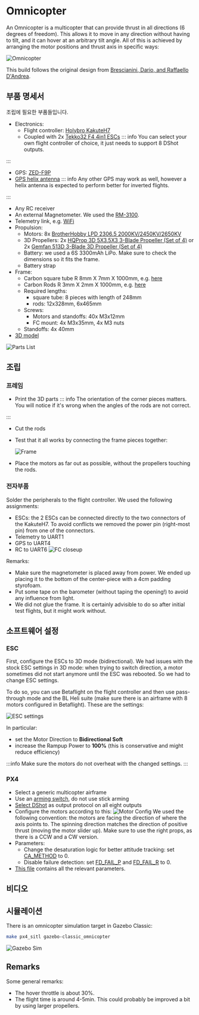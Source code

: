 # Omnicopter

An Omnicopter is a multicopter that can provide thrust in all directions (6 degrees of freedom).
This allows it to move in any direction without having to tilt, and it can hover at an arbitrary tilt angle.
All of this is achieved by arranging the motor positions and thrust axis in specific ways:

![Omnicopter](../../assets/airframes/multicopter/omnicopter/frame.jpg)

This build follows the original design from [Brescianini, Dario, and Raffaello D'Andrea](https://www.youtube.com/watch?v=sIi80LMLJSY).

## 부품 명세서

조립에 필요한 부품들입니다.

- Electronics:
  - Flight controller: [Holybro KakuteH7](../flight_controller/kakuteh7.md)
  - Coupled with 2x [Tekko32 F4 4in1 ESCs](https://holybro.com/products/tekko32-f4-4in1-50a-esc)
    ::: info
    You can select your own flight controller of choice, it just needs to support 8 DShot outputs.

:::
  - GPS: [ZED-F9P](https://www.gnss.store/gnss-gps-modules/105-ublox-zed-f9p-rtk-gnss-receiver-board-with-sma-base-or-rover.html?search_query=ZED-F9P&results=11)
  - [GPS helix antenna](https://www.gnss.store/rf-gps-antennas/28-high-performance-multi-band-gnss-active-quad-helix-antenna-for-rtk.html)
    ::: info
    Any other GPS may work as well, however a helix antenna is expected to perform better for inverted flights.

:::
  - Any RC receiver
  - An external Magnetometer. We used the [RM-3100](https://store-drotek.com/893-professional-grade-magnetometer-rm3100.html).
  - Telemetry link, e.g. [WiFi](../telemetry/telemetry_wifi.md)
- Propulsion:
  - Motors: 8x [BrotherHobby LPD 2306.5 2000KV/2450KV/2650KV](https://www.getfpv.com/brotherhobby-lpd-2306-5-2000kv-2450kv-2650kv-motor.html)
  - 3D Propellers: 2x [HQProp 3D 5X3.5X3 3-Blade Propeller (Set of 4)](https://www.getfpv.com/hqprop-3d-5x3-5x3-3-blade-propeller-set-of-4.html) or 2x [Gemfan 513D 3-Blade 3D Propeller (Set of 4)](https://www.getfpv.com/gemfan-513d-durable-3-blade-propeller-set-of-4.html)
  - Battery: we used a 6S 3300mAh LiPo. Make sure to check the dimensions so it fits the frame.
  - Battery strap
- Frame:
  - Carbon square tube R 8mm X 7mm X 1000mm, e.g. [here](https://shop.swiss-composite.ch/pi/Halbfabrikate/Rohre/Vierkant-Rohre/CFK-Vierkantrohr-8x8-7x7mm.html)
  - Carbon Rods R 3mm X 2mm X 1000mm, e.g. [here](https://shop.swiss-composite.ch/pi/Halbfabrikate/Rohre/CFK-Rohre-pultrudiert-pullwinding/Carbon-Microtubes-100cm-x-20-3mm.html)
  - Required lengths:
    - square tube: 8 pieces with length of 248mm
    - rods: 12x328mm, 6x465mm
  - Screws:
    - Motors and standoffs: 40x M3x12mm
    - FC mount: 4x M3x35mm, 4x M3 nuts
  - Standoffs: 4x 40mm
- [3D model](https://cad.onshape.com/documents/eaff30985f1298dc6ce8ce13/w/2f662e604240c4082682e5e3/e/ad2b2245b73393cf369132f7)

![Parts List](../../assets/airframes/multicopter/omnicopter/parts_list.jpg)

## 조립

### 프레임

- Print the 3D parts
  ::: info
  The orientation of the corner pieces matters.
  You will notice if it's wrong when the angles of the rods are not correct.

:::
- Cut the rods
- Test that it all works by connecting the frame pieces together:

  ![Frame](../../assets/airframes/multicopter/omnicopter/frame_only.jpg)
- Place the motors as far out as possible, without the propellers touching the rods.

### 전자부품

Solder the peripherals to the flight controller. We used the following assignments:

- ESCs: the 2 ESCs can be connected directly to the two connectors of the KakuteH7.
  To avoid conflicts we removed the power pin (right-most pin) from one of the connectors.
- Telemetry to UART1
- GPS to UART4
- RC to UART6
  ![FC closeup](../../assets/airframes/multicopter/omnicopter/fc_closeup.jpg)

Remarks:

- Make sure the magnetometer is placed away from power.
  We ended up placing it to the bottom of the center-piece with a 4cm padding styrofoam.
- Put some tape on the barometer (without taping the opening!) to avoid any influence from light.
- We did not glue the frame.
  It is certainly advisible to do so after initial test flights, but it might work without.

## 소프트웨어 설정

### ESC

First, configure the ESCs to 3D mode (bidirectional).
We had issues with the stock ESC settings in 3D mode: when trying to switch direction, a motor sometimes did not start anymore until the ESC was rebooted.
So we had to change ESC settings.

To do so, you can use Betaflight on the flight controller and then use pass-through mode and the BL Heli suite (make sure there is an airframe with 8 motors configured in Betaflight).
These are the settings:

![ESC settings](../../assets/airframes/multicopter/omnicopter/esc_settings.png)

In particular:

- set the Motor Direction to **Bidirectional Soft**
- increase the Rampup Power to **100%** (this is conservative and might reduce efficiency)

:::info
Make sure the motors do not overheat with the changed settings.
:::

### PX4

- Select a generic multicopter airframe
- Use an [arming switch](../advanced_config/prearm_arm_disarm.md#arming-button-switch), do not use stick arming
- [Select DShot](../config/actuators.md) as output protocol on all eight outputs
- Configure the motors according to this:
  ![Motor Config](../../assets/airframes/multicopter/omnicopter/motors_configuration.png)
  We used the following convention: the motors are facing the direction of where the axis points to.
  The spinning direction matches the direction of positive thrust (moving the motor slider up).
  Make sure to use the right props, as there is a CCW and a CW version.
- Parameters:
  - Change the desaturation logic for better attitude tracking: set [CA_METHOD](../advanced_config/parameter_reference.md#CA_METHOD) to 0.
  - Disable failure detection: set [FD_FAIL_P](../advanced_config/parameter_reference.md#FD_FAIL_P) and [FD_FAIL_R](../advanced_config/parameter_reference.md#FD_FAIL_R) to 0.
- [This file](https://github.com/PX4/PX4-user_guide/raw/main/assets/airframes/multicopter/omnicopter/omnicopter.params) contains all the relevant parameters.

## 비디오

<lite-youtube videoid="nsPkQYugfzs" title="PX4 Based Omnicopter Using the New Dynamic Control Allocation in v1.13"/>

## 시뮬레이션

There is an omnicopter simulation target in Gazebo Classic:

```sh
make px4_sitl gazebo-classic_omnicopter
```

![Gazebo Sim](../../assets/airframes/multicopter/omnicopter/gazebo.png)

## Remarks

Some general remarks:

- The hover throttle is about 30%.
- The flight time is around 4-5min. This could probably be improved a bit by using larger propellers.
